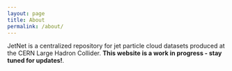 ```yaml
---
layout: page
title: About
permalink: /about/
---
```


JetNet is a centralized repository for jet particle cloud datasets produced at the CERN Large Hadron Collider. **This website is a work in progress - stay tuned for updates!**. 


[jekyll-organization]: https://github.com/jekyll
